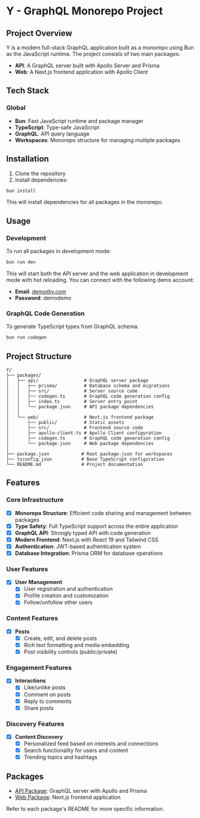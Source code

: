 # Y - GraphQL Monorepo Project

## Project Overview

Y is a modern full-stack GraphQL application built as a monorepo using Bun as the JavaScript runtime. The project consists of two main packages:

- **API**: A GraphQL server built with Apollo Server and Prisma
- **Web**: A Next.js frontend application with Apollo Client

## Tech Stack

### Global

- **Bun**: Fast JavaScript runtime and package manager
- **TypeScript**: Type-safe JavaScript
- **GraphQL**: API query language
- **Workspaces**: Monorepo structure for managing multiple packages

## Installation

1. Clone the repository
2. Install dependencies:

```bash
bun install
```

This will install dependencies for all packages in the monorepo.

## Usage

### Development

To run all packages in development mode:

```bash
bun run dev
```

This will start both the API server and the web application in development mode with hot reloading.
You can connect with the following demo account:

- **Email**: demo@y.com
- **Password**: demodemo

### GraphQL Code Generation

To generate TypeScript types from GraphQL schema:

```bash
bun run codegen
```

## Project Structure

```
Y/
├── packages/
│   ├── api/                 # GraphQL server package
│   │   ├── prisma/          # Database schema and migrations
│   │   ├── src/             # Server source code
│   │   ├── codegen.ts       # GraphQL code generation config
│   │   ├── index.ts         # Server entry point
│   │   └── package.json     # API package dependencies
│   │
│   └── web/                 # Next.js frontend package
│       ├── public/          # Static assets
│       ├── src/             # Frontend source code
│       ├── apollo-client.ts # Apollo Client configuration
│       ├── codegen.ts       # GraphQL code generation config
│       └── package.json     # Web package dependencies
│
├── package.json            # Root package.json for workspaces
├── tsconfig.json           # Base TypeScript configuration
└── README.md               # Project documentation
```

## Features

### Core Infrastructure

- [x] **Monorepo Structure**: Efficient code sharing and management between packages
- [x] **Type Safety**: Full TypeScript support across the entire application
- [x] **GraphQL API**: Strongly typed API with code generation
- [x] **Modern Frontend**: Next.js with React 19 and Tailwind CSS
- [x] **Authentication**: JWT-based authentication system
- [x] **Database Integration**: Prisma ORM for database operations

### User Features

- [x] **User Management**
  - [x] User registration and authentication
  - [x] Profile creation and customization
  - [x] Follow/unfollow other users

### Content Features

- [x] **Posts**
  - [x] Create, edit, and delete posts
  - [x] Rich text formatting and media embedding
  - [x] Post visibility controls (public/private)

### Engagement Features

- [x] **Interactions**
  - [x] Like/unlike posts
  - [x] Comment on posts
  - [x] Reply to comments
  - [x] Share posts

### Discovery Features

- [x] **Content Discovery**
  - [x] Personalized feed based on interests and connections
  - [x] Search functionality for users and content
  - [x] Trending topics and hashtags

## Packages

- [API Package](./packages/api/README.md): GraphQL server with Apollo and Prisma
- [Web Package](./packages/web/README.md): Next.js frontend application

Refer to each package's README for more specific information.
